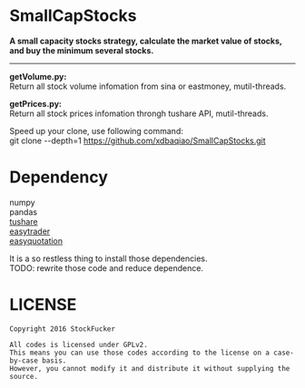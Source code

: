 SmallCapStocks
==========
**A small capacity stocks strategy, calculate the market value of stocks, and buy the minimum several stocks.**                 
_________________
    
**getVolume.py:**                     
Return all stock volume infomation from sina or eastmoney, mutil-threads.    
           
**getPrices.py:**                     
Return all stock prices infomation throngh tushare API, mutil-threads.
        
Speed up your clone, use following command:       
     git clone --depth=1 https://github.com/xdbaqiao/SmallCapStocks.git 
      
Dependency
===============
numpy     
pandas        
[tushare](https://github.com/waditu/tushare)           
[easytrader](https://github.com/shidenggui/easytrader)         
[easyquotation](https://github.com/shidenggui/easyquotation)         
           
It is a so restless thing to install those dependencies.        
TODO: rewrite those code and reduce dependence.         


LICENSE       
============
    Copyright 2016 StockFucker            
    
    All codes is licensed under GPLv2.             
    This means you can use those codes according to the license on a case-by-case basis.         
    However, you cannot modify it and distribute it without supplying the source.                
